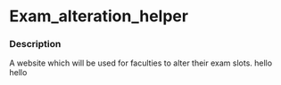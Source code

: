 # Exam_alteration_helper
### Description
A website which will be used for faculties to alter their exam slots.
hello hello
